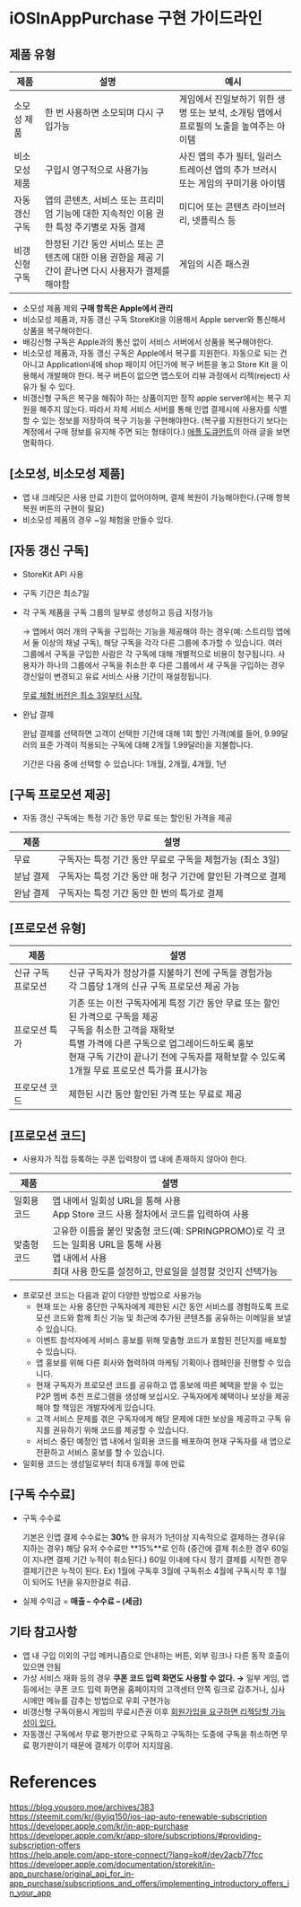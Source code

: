 # iOSInAppPurchase 구현 가이드라인
## 제품 유형

|제품|설명|예시|
|------|--------|---|
|소모성 제품|한 번 사용하면 소모되며 다시 구입가능|게임에서 진일보하기 위한 생명 또는 보석, 소개팅 앱에서 프로필의 노출을 높여주는 아이템|
|비소모성 제품|구입시 영구적으로 사용가능|사진 앱의 추가 필터, 일러스트레이션 앱의 추가 브러시 또는 게임의 꾸미기용 아이템|
|자동 갱신 구독|앱의 콘텐츠, 서비스 또는 프리미엄 기능에 대한 지속적인 이용 권한 특정 주기별로 자동 결제|미디어 또는 콘텐츠 라이브러리, 넷플릭스 등|
|비갱신형 구독|한정된 기간 동안 서비스 또는 콘텐츠에 대한 이용 권한을 제공 기간이 끝나면 다시 사용자가 결제를 해야함|게임의 시즌 패스권|

- 소모성 제품 제외 **구매 항목은 Apple에서 관리**
- 비소모성 제품과, 자동 갱신 구독  StoreKit을 이용해서 Apple server와 통신해서 상품을 복구해야한다.
- 배깅신형 구독은 Apple과의 통신 없이 서비스 서버에서 상품을 복구해야한다.
- 비소모성 제품과, 자동 갱신 구독은 Apple에서 복구를 지원한다. 
자동으로 되는 건 아니고 Application내에 shop 페이지 어딘가에 복구 버튼을 놓고 Store Kit 을 이용해서 개발해야 한다. 복구 버튼이 없으면 앱스토어 리뷰 과정에서 리젝(reject) 사유가 될 수 있다.
- 비갱신형 구독은 복구을 해줘야 하는 상품이지만 정작 apple server에서는 복구 지원을 해주지 않는다. 
따라서 자체 서비스 서버를 통해 인앱 결제시에 사용자를 식별할 수 있는 정보를 저장하여 복구 기능을 구현해야한다. (복구를 지원한다기 보다는 계정에서 구매 정보를 유지해 주면 되는 형태이다.) [애플 도큐먼트](https://developer.apple.com/library/ios/documentation/NetworkingInternet/Conceptual/StoreKitGuide/Chapters/Products.html)의 아래 글을 보면 명확하다.

## [소모성, 비소모성 제품]

- 앱 내 크레딧은 사용 만료 기한이 없어야하며, 결제 복원이 가능해야한다.(구매 항복 복원 버튼의 구현이 필요)
- 비소모성 제품의 경우 ~일 체험을 만들수 있다.

## [자동 갱신 구독]

- StoreKit API 사용
- 구독 기간은 최소7일
- 각 구독 제품을 구독 그룹의 일부로 생성하고 등급 지정가능
    
    → 앱에서 여러 개의 구독을 구입하는 기능을 제공해야 하는 경우(예: 스트리밍 앱에서 둘 이상의 채널 구독), 해당 구독을 각각 다른 그룹에 추가할 수 있습니다. 여러 그룹에서 구독을 구입한 사람은 각 구독에 대해 개별적으로 비용이 청구됩니다. 사용자가 하나의 그룹에서 구독을 취소한 후 다른 그룹에서 새 구독을 구입하는 경우 갱신일이 변경되고 유료 서비스 사용 기간이 재설정됩니다.
    
    [무료 체험 버전은 최소 3일부터 시작.](https://help.apple.com/app-store-connect/?lang=ko#/deve1d49254f)
    
- 완납 결제
    
    완납 결제를 선택하면 고객이 선택한 기간에 대해 1회 할인 가격(예를 들어, 9.99달러의 표준 가격이 적용되는 구독에 대해 2개월 1.99달러)을 지불합니다.
    
    기간은 다음 중에 선택할 수 있습니다: 1개월, 2개월, 4개월, 1년
    

## [구독 프로모션 제공]

- 자동 갱신 구독에는 특정 기간 동안 무료 또는 할인된 가격을 제공

|제품|설명|
|------|--------|
| 무료 | 구독자는 특정 기간 동안 무료로 구독을 체험가능 (최소 3일) |
| 분납 결제 | 구독자는 특정 기간 동안 매 청구 기간에 할인된 가격으로 결제 |
| 완납 결제 | 구독자는 특정 기간 동안 한 번의 특가로 결제 |

## [프로모션 유형]

|제품|설명|
|------|--------|
| 신규 구독 프로모션| 신규 구독자가 정상가를 지불하기 전에 구독을 경험가능 <br> 각 그룹당 1개의 신규 구독 프로모션 제공 가능 |
| 프로모션 특가 | 기존 또는 이전 구독자에게 특정 기간 동안 무료 또는 할인된 가격으로 구독을 제공 <br>구독을 취소한 고객을 재확보 <br> 특별 가격에 다른 구독으로 업그레이드하도록 홍보 <br> 현재 구독 기간이 끝나기 전에 구독자를 재확보할 수 있도록 1개월 무료 프로모션 특가를 표시가능 |
| 프로모션 코드 | 제한된 시간 동안 할인된 가격 또는 무료로 제공 |

## [프로모션 코드]

- 사용자가 직접 등록하는 쿠폰 입력창이 앱 내에 존재하지 않아야 한다.

|제품|설명|
|------|--------|
| 일회용 코드 | 앱 내에서 일회성 URL을 통해 사용 <br> App Store 코드 사용 절차에서 코드를 입력하여 사용 |
| 맞춤형 코드 | 고유한 이름을 붙인 맞춤형 코드(예: SPRINGPROMO)로 각 코드는 일회용 URL을 통해 사용 <br> 앱 내에서 사용 <br> 최대 사용 한도를 설정하고, 만료일을 설정할 것인지 선택가능 |
- 프로모션 코드는 다음과 같이 다양한 방법으로 사용가능
    - 현재 또는 사용 중단한 구독자에게 제한된 시간 동안 서비스를 경험하도록 프로모션 코드와 함께 최신 기능 및 최근에 추가된 콘텐츠를 공유하는 이메일을 보낼 수 있습니다.
    - 이벤트 참석자에게 서비스 홍보를 위해 맞춤형 코드가 포함된 전단지를 배포할 수 있습니다.
    - 앱 홍보를 위해 다른 회사와 협력하여 마케팅 기획이나 캠페인을 진행할 수 있습니다.
    - 현재 구독자가 프로모션 코드를 공유하고 앱 홍보에 따른 혜택을 받을 수 있는 P2P 멤버 추천 프로그램을 생성해 보십시오. 구독자에게 혜택이나 보상을 제공해야 할 책임은 개발자에게 있습니다.
    - 고객 서비스 문제를 겪은 구독자에게 해당 문제에 대한 보상을 제공하고 구독 유지를 권유하기 위해 코드를 제공할 수 있습니다.
    - 서비스 중단 예정인 앱 내에서 일회용 코드를 배포하여 현재 구독자를 새 앱으로 전환하고 서비스 홍보를 할 수 있습니다.
- 일회용 코드는 생성일로부터 최대 6개월 후에 만료

## [구독 수수료]

- 구독 수수료
    
    기본은 인앱 결제 수수료는 **30%** 
    한 유저가 1년이상 지속적으로 결제하는 경우(유지하는 경우) 해당 유저 수수료만 **15%**로 인하
    (중간에 결제 취소한 경우 60일이 지나면 결제 기간 누적이 취소된다.) 
    60일 이내에 다시 정기 결제를 시작한 경우 결제기간은 누적이 된다.
    Ex) 1월에 구독후 3월에 구독취소 4월에 구독시작 후 1월이 되어도 1년을 유지한걸로 취급.
    
- 실제 수익금 = **매출 – 수수료 – (세금)**

## 기타 참고사항

- 앱 내 구입 이외의 구입 메커니즘으로 안내하는 버튼, 외부 링크나 다른 동작 호출이 있으면 안됨
- 가상 서비스 재화 등의 경우 **쿠폰 코드 입력 화면도 사용할 수 없다.
→** 일부 게임, 앱 등에서는 쿠폰 코드 입력 화면을 홈페이지의 고객센터 안쪽 링크로 감추거나, 
심사 시에만 메뉴를 감추는 방법으로 우회 구현가능
- 비갱신형 구독이용시 게임의 무료시즌권 이후  [회원가입을 요구하면 리젝당할 가능성이 있다.](https://stackoverflow.com/questions/17609347/restore-transactions-for-non-renewing-subscriptions-without-registration)
- 자동갱신 구독에서 무료 평가판으로 구독하고
구독하는 도중에 구독을 취소하면 무료 평가판이기 때문에 결제가 이루어 지지않음.

# References

https://blog.yousoro.moe/archives/383    
https://steemit.com/kr/@yjiq150/ios-iap-auto-renewable-subscription   
https://developer.apple.com/kr/in-app-purchase  
https://developer.apple.com/kr/app-store/subscriptions/#providing-subscription-offers   
https://help.apple.com/app-store-connect/?lang=ko#/dev2acb77fcc  
https://developer.apple.com/documentation/storekit/in-app_purchase/original_api_for_in-app_purchase/subscriptions_and_offers/implementing_introductory_offers_in_your_app  